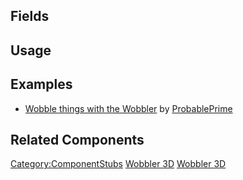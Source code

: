 <languages></languages> <translate>

## Fields

## Usage

## Examples

-   [Wobble things with the
    Wobbler](https://www.youtube.com/watch?v=fJ5-IXKNq1Q) by
    [ProbablePrime](User:ProbablePrime "wikilink")

## Related Components

</translate>

[Category:ComponentStubs](Category:ComponentStubs "wikilink") [Wobbler
3D](Category:Components{{#translation:}} "wikilink") [Wobbler
3D](Category:Components:Transform:Drivers{{#translation:}} "wikilink")